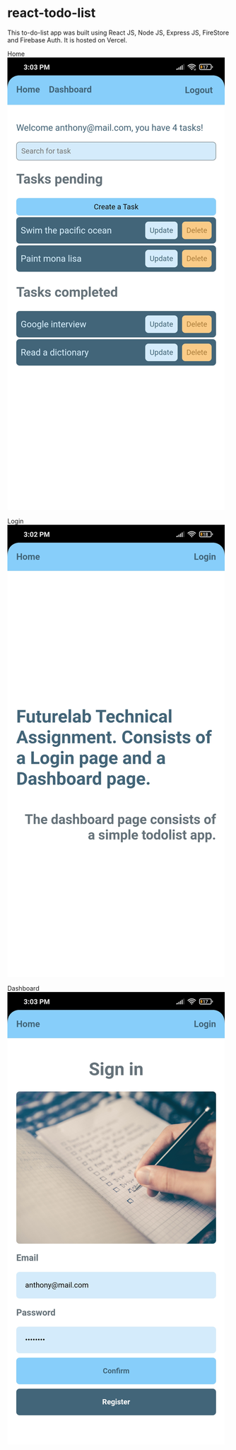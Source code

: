 # react-todo-list
This to-do-list app was built using React JS, Node JS, Express JS, FireStore and Firebase Auth. It is hosted on Vercel.

Home
![Home](/github-images/dashboard.jpg?raw=true "Home Screen")

Login 
![Login](/github-images/home.jpg?raw=true "Login Screen")

Dashboard
![Dashboard](/github-images/login.jpg?raw=true "Dashboard Screen")
